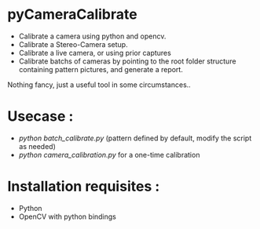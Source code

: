 pyCameraCalibrate
=================
- Calibrate a camera using python and opencv. 
- Calibrate a Stereo-Camera setup.
- Calibrate a live camera, or using prior captures
- Calibrate batchs of cameras by pointing to the root folder structure containing pattern pictures, and generate a report.

Nothing fancy, just a useful tool in some circumstances..

# Usecase : 
* *python batch_calibrate.py* (pattern defined by default, modify the script as needed)
* *python camera_calibration.py* for a one-time calibration

# Installation requisites :
* Python
* OpenCV with python bindings